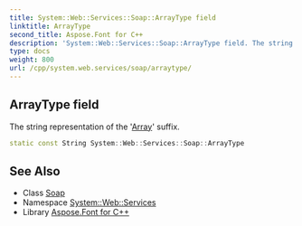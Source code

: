 ```yaml
---
title: System::Web::Services::Soap::ArrayType field
linktitle: ArrayType
second_title: Aspose.Font for C++
description: 'System::Web::Services::Soap::ArrayType field. The string representation of the ''Array'' suffix in C++.'
type: docs
weight: 800
url: /cpp/system.web.services/soap/arraytype/
---
```

## ArrayType field


The string representation of the '[Array](../../../system/array/)' suffix.

```cpp
static const String System::Web::Services::Soap::ArrayType
```

## See Also

* Class [Soap](../)
* Namespace [System::Web::Services](../../)
* Library [Aspose.Font for C++](../../../)

